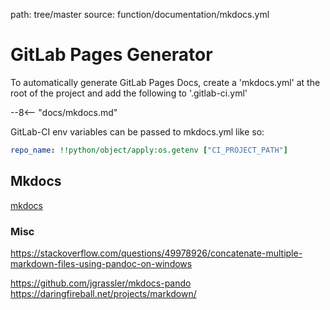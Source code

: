 path: tree/master
source: function/documentation/mkdocs.yml

# GitLab Pages Generator

To automatically generate GitLab Pages Docs, create a 'mkdocs.yml' at the root of the project and add the following to '.gitlab-ci.yml'

--8<-- "docs/mkdocs.md"

GitLab-CI env variables can be passed to mkdocs.yml like so:

``` yaml
repo_name: !!python/object/apply:os.getenv ["CI_PROJECT_PATH"]
```

## Mkdocs

[mkdocs](https://www.mkdocs.org)

### Misc

<https://stackoverflow.com/questions/49978926/concatenate-multiple-markdown-files-using-pandoc-on-windows>

<https://github.com/jgrassler/mkdocs-pando>
https://daringfireball.net/projects/markdown/

